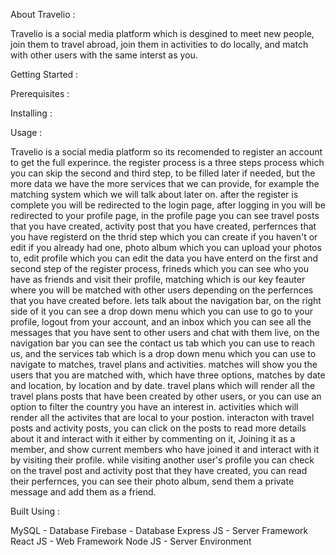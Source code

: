 About Travelio :

Travelio is a social media platform which is desgined to meet new people, join them to travel abroad, join them in activities to do locally, and match with other users with the same interst as you.

Getting Started :

Prerequisites :

Installing :

Usage :

Travelio is a social media platform so its recomended to register an account to get the full experince.
the register process is a three steps process which you can skip the second and third step, to be filled later if needed, but the more data we have the more services that we can provide, for example the matching system which we will talk about later on.
after the register is complete you will be redirected to the login page, after logging in you will be redirected to your profile page, in the profile page you can see travel posts that you have created, activity post that you have created, perfernces that you have registerd on the thrid step which you can create if you haven't or edit if you already had one, photo album which you can upload your photos to, edit profile which you can edit the data you have enterd on the first and second step of the register process, frineds which you can see who you have as friends and visit their profile, matching which is our key feauter where you will be matched with other users depending on the perfernces that you have created before.
lets talk about the navigation bar, on the right side of it you can see a drop down menu which you can use to go to your profile, logout from your account, and an inbox which you can see all the messages that you have sent to other users and chat with them live, on the navigation bar you can see the contact us tab which you can use to reach us, and the services tab which is a drop down menu which you can use to navigate to matches, travel plans and activities.
matches will show you the users that you are matched with, which have three options, matches by date and location, by location and by date.
travel plans which will render all the travel plans posts that have been created by other users, or you can use an option to filter the country you have an interest in.
activities which will render all the activites that are local to your postion.
interacton with travel posts and activity posts, you can click on the posts to read more details about it and interact with it either by commenting on it, Joining it as a member, and show current members who have joined it and interact with it by visiting their profile.
while visiting another user's profile you can check on the travel post and activity post that they have created, you can read their perfernces, you can see their photo album, send them a private message and add them as a friend.

Built Using :

MySQL - Database
Firebase - Database
Express JS - Server Framework
React JS - Web Framework
Node JS - Server Environment
